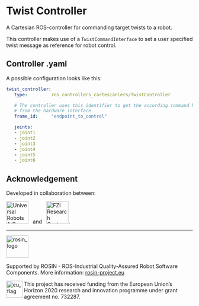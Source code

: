 # Twist Controller

A Cartesian ROS-controller for commanding target twists to a robot.

This controller makes use of a `TwistCommandInterface` to set a user specified
twist message as reference for robot control.

## Controller .yaml
A possible configuration looks like this:

```yaml
twist_controller:
   type:         ros_controllers_cartesianlers/TwistController

   # The controller uses this identifier to get the according command handle
   # from the hardware interface.
   frame_id:     "endpoint_to_control"

   joints:
   - joint1
   - joint2
   - joint3
   - joint4
   - joint5
   - joint6
```

## Acknowledgement
Developed in collaboration between:

[<img height="60" alt="Universal Robots A/S" src="../ros_control_cartesian/doc/resources/ur_logo.jpg">](https://www.universal-robots.com/) &nbsp; and &nbsp;
[<img height="60" alt="FZI Research Center for Information Technology" src="../ros_control_cartesian/doc/resources/fzi_logo.png">](https://www.fzi.de).

***
<!--
    ROSIN acknowledgement from the ROSIN press kit
    @ https://github.com/rosin-project/press_kit
-->

<a href="http://rosin-project.eu">
  <img src="http://rosin-project.eu/wp-content/uploads/rosin_ack_logo_wide.png"
       alt="rosin_logo" height="60" >
</a>

Supported by ROSIN - ROS-Industrial Quality-Assured Robot Software Components.
More information: <a href="http://rosin-project.eu">rosin-project.eu</a>

<img src="http://rosin-project.eu/wp-content/uploads/rosin_eu_flag.jpg"
     alt="eu_flag" height="45" align="left" >

This project has received funding from the European Union’s Horizon 2020
research and innovation programme under grant agreement no. 732287.
